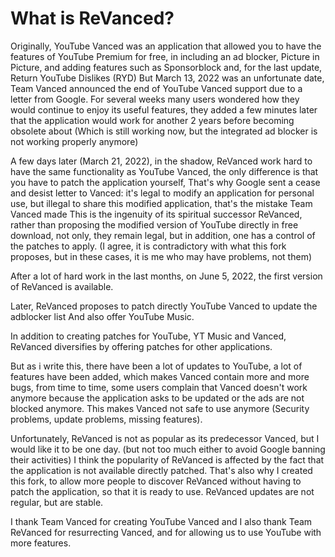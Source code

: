 # What is ReVanced?

Originally, YouTube Vanced was an application that allowed you to have the features of YouTube Premium for free, in including an ad blocker, Picture in Picture, and adding features such as Sponsorblock and, for the last update, Return YouTube Dislikes (RYD)
But March 13, 2022 was an unfortunate date, Team Vanced announced the end of YouTube Vanced support due to a letter from Google.
For several weeks many users wondered how they would continue to enjoy its useful features, they added a few minutes later that the application would work for another 2 years before becoming obsolete about
(Which is still working now, but the integrated ad blocker is not working properly anymore)

A few days later (March 21, 2022), in the shadow, ReVanced work hard to have the same functionality as YouTube Vanced, the only difference is that you have to patch the application yourself,
That's why Google sent a cease and desist letter to Vanced: it's legal to modify an application for personal use, but illegal to share this modified application, that's the mistake Team Vanced made
This is the ingenuity of its spiritual successor ReVanced, rather than proposing the modified version of YouTube directly in free download, not only, they remain legal, but in addition, one has a control of the patches to apply.
(I agree, it is contradictory with what this fork proposes, but in these cases, it is me who may have problems, not them)

After a lot of hard work in the last months, on June 5, 2022, the first version of ReVanced is available.

Later, ReVanced proposes to patch directly YouTube Vanced to update the adblocker list
And also offer YouTube Music.

In addition to creating patches for YouTube, YT Music and Vanced, ReVanced diversifies by offering patches for other applications.

But as i write this, there have been a lot of updates to YouTube, a lot of features have been added, which makes Vanced contain more and more bugs, from time to time, some users complain that Vanced doesn't work anymore because the application asks to be updated or the ads are not blocked anymore.
This makes Vanced not safe to use anymore (Security problems, update problems, missing features).

Unfortunately, ReVanced is not as popular as its predecessor Vanced, but I would like it to be one day. (but not too much either to avoid Google banning their activities)
I think the popularity of ReVanced is affected by the fact that the application is not available directly patched.
That's also why I created this fork, to allow more people to discover ReVanced without having to patch the application, so that it is ready to use.
ReVanced updates are not regular, but are stable.

I thank Team Vanced for creating YouTube Vanced and I also thank Team ReVanced for resurrecting Vanced, and for allowing us to use YouTube with more features.
